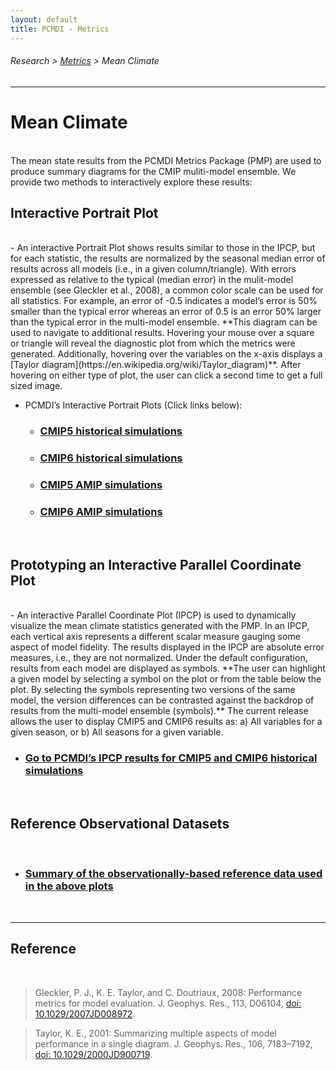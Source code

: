 ```yaml
---
layout: default
title: PCMDI - Metrics
---
```

###### Research > [Metrics][Metrics] > Mean Climate
---

# Mean Climate
<br/>
The mean state results from the PCMDI Metrics Package (PMP) are used to produce summary diagrams for the CMIP muliti-model ensemble.   We provide two methods to interactively explore these results:

<br/>

## Interactive Portrait Plot
<br/>
- An interactive Portrait Plot shows results similar to those in the IPCP, but for each statistic, the results are normalized by the seasonal median error of results across all models (i.e., in a given column/triangle).  With errors expressed as relative to the typical (median error) in the mulit-model ensemble (see Gleckler et al., 2008), a common color scale can be used for all statistics.  For example, an error of -0.5 indicates a model’s error is 50% smaller than the typical error whereas an error of 0.5 is an error 50% larger than the typical error in the multi-model ensemble.   **This diagram can be used to navigate to additional results.  Hovering your mouse over a square or triangle will reveal the diagnostic plot from which the metrics were generated.  Additionally, hovering over the variables on the x-axis displays a [Taylor diagram](https://en.wikipedia.org/wiki/Taylor_diagram)**.   After hovering on either type of plot, the user can click a second time to get a full sized image.   

- PCMDI’s Interactive Portrait Plots (Click links below):
  - ### [**CMIP5 historical simulations**][portrait_cmip5_hist]
  - ### [**CMIP6 historical simulations**][portrait_cmip6_hist]
  - ### [**CMIP5 AMIP simulations**][portrait_cmip5_amip]
  - ### [**CMIP6 AMIP simulations**][portrait_cmip6_amip]

<br/>

## Prototyping an Interactive Parallel Coordinate Plot
<br/>
- An interactive Parallel Coordinate Plot (IPCP) is used to dynamically visualize the mean climate statistics generated with the PMP. In an IPCP, each vertical axis represents a different scalar measure gauging some aspect of model fidelity. The results displayed in the IPCP are absolute error measures, i.e., they are not normalized.  Under the default configuration, results from each model are displayed as symbols. **The user can highlight a given model by selecting a symbol on the plot or from the table below the plot. By selecting the symbols representing two versions of the same model, the version differences can be contrasted against the backdrop of results from the multi-model ensemble (symbols).**  The current release allows the user to display CMIP5 and CMIP6 results as: a) All variables for a given season, or b) All seasons for a given variable.

- ### [**Go to PCMDI’s IPCP results for CMIP5 and CMIP6 historical simulations**][parallel_cmip5_6]

<br/>

## Reference Observational Datasets
<br/>

- ### [Summary of the observationally-based reference data used in the above plots][obs_info]



<br/>

---

## Reference
<br/>

  > Gleckler, P. J., K. E. Taylor, and C. Doutriaux, 2008: Performance metrics for model evaluation. J. Geophys. Res., 113, D06104, [doi: 10.1029/2007JD008972][gleckler2008].
  
  > Taylor, K. E., 2001: Summarizing multiple aspects of model performance in a single diagram. J. Geophys. Res., 106, 7183–7192, [doi: 10.1029/2000JD900719][taylor2001].


[parallel_cmip5_6]: https://pcmdi-parallel-coordinates.herokuapp.com/
[portrait_cmip5_hist]: https://pcmdi.llnl.gov/pmp-preliminary-results/interactive_plot/portrait_plot/mean_clim/cmip5/historical/v20200506/clickable_portrait.html
[portrait_cmip6_hist]: https://pcmdi.llnl.gov/pmp-preliminary-results/interactive_plot/portrait_plot/mean_clim/cmip6/historical/v20200506/clickable_portrait.html
[portrait_cmip5_amip]: https://pcmdi.llnl.gov/pmp-preliminary-results/interactive_plot/portrait_plot/mean_clim/cmip5/amip/v20200506/clickable_portrait.html
[portrait_cmip6_amip]: https://pcmdi.llnl.gov/pmp-preliminary-results/interactive_plot/portrait_plot/mean_clim/cmip6/amip/v20200506/clickable_portrait.html

[gleckler2008]: https://agupubs.onlinelibrary.wiley.com/doi/full/10.1029/2007JD008972
[taylor2001]: https://agupubs.onlinelibrary.wiley.com/doi/abs/10.1029/2000JD900719

[Metrics]:{{site.baseurl}}/research/metrics/index.html

[obs_info]: {{site.baseurl}}/research/metrics/mean_clim/pcmdiobs2_clims_byVar_catalogue_v20200421.json
